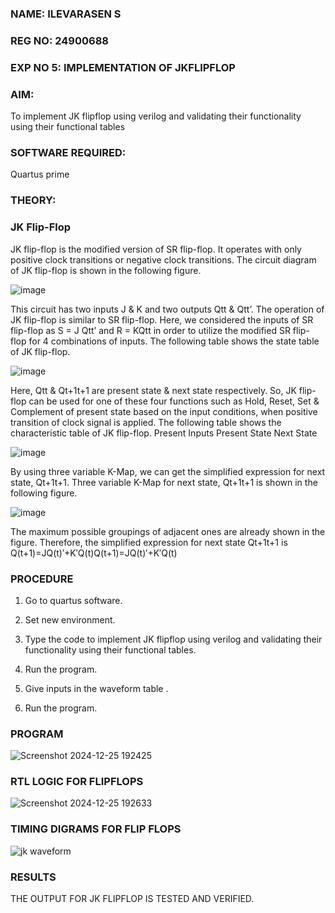 ### NAME: ILEVARASEN S
### REG NO: 24900688
### EXP NO 5: IMPLEMENTATION OF JKFLIPFLOP 

### **AIM:** 

To implement  JK flipflop using verilog and validating their functionality using their functional tables

### **SOFTWARE REQUIRED:**

Quartus prime

### **THEORY:**

### **JK Flip-Flop**

JK flip-flop is the modified version of SR flip-flop. It operates with only positive clock transitions or negative clock transitions. The circuit diagram of JK flip-flop is shown in the following figure.

![image](https://github.com/naavaneetha/JKFLIPFLOP-USING-IF-ELSE/assets/154305477/a649c30b-232b-4558-b188-fd6c09845180)


This circuit has two inputs J & K and two outputs Qtt & Qtt’. The operation of JK flip-flop is similar to SR flip-flop. Here, we considered the inputs of SR flip-flop as S = J Qtt’ and R = KQtt in order to utilize the modified SR flip-flop for 4 combinations of inputs. The following table shows the state table of JK flip-flop.

![image](https://github.com/naavaneetha/JKFLIPFLOP-USING-IF-ELSE/assets/154305477/c4360742-e8a8-4937-b089-c46c0433f9a3)

 
Here, Qtt & Qt+1t+1 are present state & next state respectively. So, JK flip-flop can be used for one of these four functions such as Hold, Reset, Set & Complement of present state based on the input conditions, when positive transition of clock signal is applied. The following table shows the characteristic table of JK flip-flop. Present Inputs Present State Next State
 
![image](https://github.com/naavaneetha/JKFLIPFLOP-USING-IF-ELSE/assets/154305477/6c275261-a6d5-4c37-a3a7-1e88ca11c4cd)

By using three variable K-Map, we can get the simplified expression for next state, Qt+1t+1. Three variable K-Map for next state, Qt+1t+1 is shown in the following figure.
 
![image](https://github.com/naavaneetha/JKFLIPFLOP-USING-IF-ELSE/assets/154305477/5174f41b-0ce0-4329-a372-6d1943ea6673)

The maximum possible groupings of adjacent ones are already shown in the figure. Therefore, the simplified expression for next state Qt+1t+1 is Q(t+1)=JQ(t)′+K′Q(t)Q(t+1)=JQ(t)′+K′Q(t)

### **PROCEDURE**
1. Go to quartus software.

2. Set new environment.

3. Type the code to implement JK flipflop using verilog and validating their functionality using their functional tables.

4. Run the program.

5. Give inputs in the waveform table .

6. Run the program.

### **PROGRAM**
![Screenshot 2024-12-25 192425](https://github.com/user-attachments/assets/966edc07-d2eb-469e-868d-207accebb9cb)



### **RTL LOGIC FOR FLIPFLOPS**
![Screenshot 2024-12-25 192633](https://github.com/user-attachments/assets/ee6b797a-60f1-49c7-82cb-f03c568d2fe1)

### **TIMING DIGRAMS FOR FLIP FLOPS**
![jk waveform](https://github.com/user-attachments/assets/cbf18d4b-231c-41e5-87ba-41e5f21c9fbe)

### **RESULTS**
THE OUTPUT FOR JK FLIPFLOP IS TESTED AND VERIFIED.
